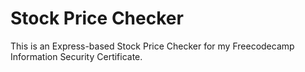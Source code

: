 # Stock Price Checker

This is an Express-based Stock Price Checker for my Freecodecamp Information Security Certificate.

